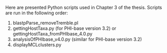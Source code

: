 Here are presented Python scripts used in Chapter 3 of the thesis.
Scripts are run in the following order:
1. blastpParse_removeTremble.pl
2. gettingHostTaxa.py (for PHI-base version 3.2) or gettingHostTaxa_fromPHIbase_4.0.py
3. analysisOfPHIbase_v4.0.py (similar for PHI-base version 3.2)
4. displayMCLclusters.py
